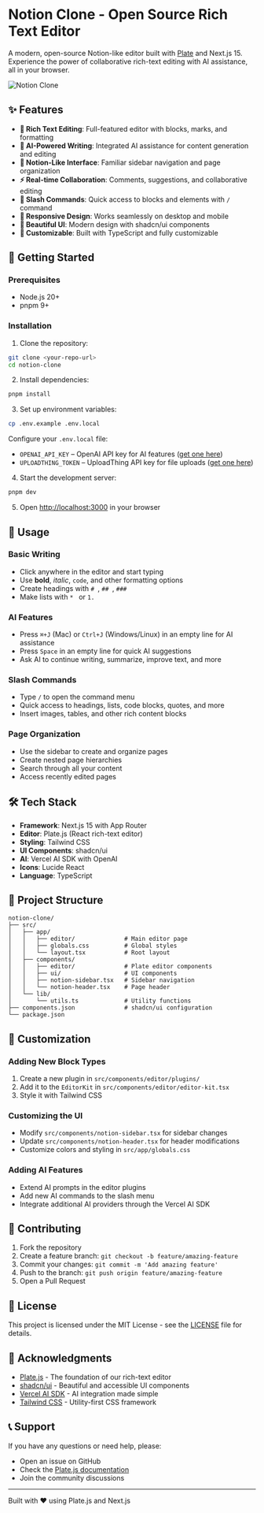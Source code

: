 # Notion Clone - Open Source Rich Text Editor

A modern, open-source Notion-like editor built with [Plate](https://platejs.org/) and Next.js 15. Experience the power of collaborative rich-text editing with AI assistance, all in your browser.

![Notion Clone](https://images.unsplash.com/photo-1551288049-bebda4e38f71?w=800&auto=format&fit=crop&q=60)

## ✨ Features

- **🎨 Rich Text Editing**: Full-featured editor with blocks, marks, and formatting
- **🤖 AI-Powered Writing**: Integrated AI assistance for content generation and editing
- **📝 Notion-Like Interface**: Familiar sidebar navigation and page organization
- **⚡ Real-time Collaboration**: Comments, suggestions, and collaborative editing
- **🎯 Slash Commands**: Quick access to blocks and elements with `/` command
- **📱 Responsive Design**: Works seamlessly on desktop and mobile
- **🎨 Beautiful UI**: Modern design with shadcn/ui components
- **🔧 Customizable**: Built with TypeScript and fully customizable

## 🚀 Getting Started

### Prerequisites

- Node.js 20+
- pnpm 9+

### Installation

1. Clone the repository:
```bash
git clone <your-repo-url>
cd notion-clone
```

2. Install dependencies:
```bash
pnpm install
```

3. Set up environment variables:
```bash
cp .env.example .env.local
```

Configure your `.env.local` file:
- `OPENAI_API_KEY` – OpenAI API key for AI features ([get one here](https://platform.openai.com/account/api-keys))
- `UPLOADTHING_TOKEN` – UploadThing API key for file uploads ([get one here](https://uploadthing.com/dashboard))

4. Start the development server:
```bash
pnpm dev
```

5. Open [http://localhost:3000](http://localhost:3000) in your browser

## 🎯 Usage

### Basic Writing
- Click anywhere in the editor and start typing
- Use **bold**, *italic*, `code`, and other formatting options
- Create headings with `# `, `## `, `### `
- Make lists with `* ` or `1. `

### AI Features
- Press `⌘+J` (Mac) or `Ctrl+J` (Windows/Linux) in an empty line for AI assistance
- Press `Space` in an empty line for quick AI suggestions
- Ask AI to continue writing, summarize, improve text, and more

### Slash Commands
- Type `/` to open the command menu
- Quick access to headings, lists, code blocks, quotes, and more
- Insert images, tables, and other rich content blocks

### Page Organization
- Use the sidebar to create and organize pages
- Create nested page hierarchies
- Search through all your content
- Access recently edited pages

## 🛠️ Tech Stack

- **Framework**: Next.js 15 with App Router
- **Editor**: Plate.js (React rich-text editor)
- **Styling**: Tailwind CSS
- **UI Components**: shadcn/ui
- **AI**: Vercel AI SDK with OpenAI
- **Icons**: Lucide React
- **Language**: TypeScript

## 📁 Project Structure

```
notion-clone/
├── src/
│   ├── app/
│   │   ├── editor/              # Main editor page
│   │   ├── globals.css          # Global styles
│   │   └── layout.tsx           # Root layout
│   ├── components/
│   │   ├── editor/              # Plate editor components
│   │   ├── ui/                  # UI components
│   │   ├── notion-sidebar.tsx   # Sidebar navigation
│   │   └── notion-header.tsx    # Page header
│   └── lib/
│       └── utils.ts             # Utility functions
├── components.json              # shadcn/ui configuration
└── package.json
```

## 🎨 Customization

### Adding New Block Types
1. Create a new plugin in `src/components/editor/plugins/`
2. Add it to the `EditorKit` in `src/components/editor/editor-kit.tsx`
3. Style it with Tailwind CSS

### Customizing the UI
- Modify `src/components/notion-sidebar.tsx` for sidebar changes
- Update `src/components/notion-header.tsx` for header modifications
- Customize colors and styling in `src/app/globals.css`

### Adding AI Features
- Extend AI prompts in the editor plugins
- Add new AI commands to the slash menu
- Integrate additional AI providers through the Vercel AI SDK

## 🤝 Contributing

1. Fork the repository
2. Create a feature branch: `git checkout -b feature/amazing-feature`
3. Commit your changes: `git commit -m 'Add amazing feature'`
4. Push to the branch: `git push origin feature/amazing-feature`
5. Open a Pull Request

## 📄 License

This project is licensed under the MIT License - see the [LICENSE](LICENSE) file for details.

## 🙏 Acknowledgments

- [Plate.js](https://platejs.org/) - The foundation of our rich-text editor
- [shadcn/ui](https://ui.shadcn.com/) - Beautiful and accessible UI components
- [Vercel AI SDK](https://sdk.vercel.ai/) - AI integration made simple
- [Tailwind CSS](https://tailwindcss.com/) - Utility-first CSS framework

## 📞 Support

If you have any questions or need help, please:
- Open an issue on GitHub
- Check the [Plate.js documentation](https://platejs.org/docs)
- Join the community discussions

---

Built with ❤️ using Plate.js and Next.js
